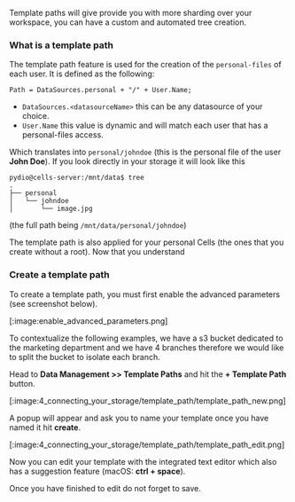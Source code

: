 Template paths will give provide you with more sharding over your workspace, you can have a custom and automated tree creation.

### What is a template path

The template path feature is used for the creation of the `personal-files` of each user.
It is defined as the following:

```
Path = DataSources.personal + "/" + User.Name;
```

- `DataSources.<datasourceName>` this can be any datasource of your choice.
- `User.Name` this value is dynamic and will match each user that has a personal-files access.

Which translates into `personal/johndoe` (this is the personal file of the user **John Doe**). 
If you look directly in your storage it will look like this

```
pydio@cells-server:/mnt/data$ tree
.
├── personal
│   └── johndoe
│       └── image.jpg
```
(the full path being `/mnt/data/personal/johndoe`)

The template path is also applied for your personal Cells (the ones that you create without a root).
Now that you understand

### Create a template path

To create a template path, you must first enable the advanced parameters (see screenshot below).

[:image:enable_advanced_parameters.png]

To contextualize the following examples, we have a s3 bucket dedicated to the marketing department and we have 4 branches therefore we would like to split the bucket to isolate each branch.

Head to **Data Management >> Template Paths** and hit the **+ Template Path** button.

[:image:4_connecting_your_storage/template_path/template_path_new.png]

A popup will appear and ask you to name your template once you have named it hit **create**.

[:image:4_connecting_your_storage/template_path/template_path_edit.png]

Now you can edit your template with the integrated text editor which also has a suggestion feature (macOS: **ctrl + space**).

Once you have finished to edit do not forget to save.